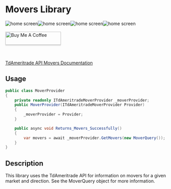 # Movers Library

<img src="https://img.shields.io/github/issues/ucrengineer/TraderShop.Financials"
    alt = "home screen"
    style = "float: left"/>
<img src="https://img.shields.io/github/forks/ucrengineer/TraderShop.Financials"
    alt = "home screen"
    style = "float: left"/>
<img src="https://img.shields.io/github/stars/ucrengineer/TraderShop.Financials"
    alt = "home screen"
    style = "float: left"/>
<img src="https://img.shields.io/github/license/ucrengineer/TraderShop.Financials.TdAmeritrade"
    alt = "home screen"
    style = "float: left"/>

<br></br>
<a href="https://www.buymeacoffee.com/ucrengineer" target="_blank"><img src="https://www.buymeacoffee.com/assets/img/custom_images/orange_img.png" alt="Buy Me A Coffee" style="height: 41px !important;width: 174px !important;box-shadow: 0px 3px 2px 0px rgba(190, 190, 190, 0.5) !important;-webkit-box-shadow: 0px 3px 2px 0px rgba(190, 190, 190, 0.5) !important;" ></a>

<br></br>
[TdAmeritrade API Movers Documentation](https://developer.tdameritrade.com/movers/apis)
## Usage

```csharp
public class MoverProvider
{
    private readonly ITdAmeritradeMoverProvider _moverProvider;
    public MoverProvider(ITdAmeritradeMoverProvider Provider)
    {
        _moverProvider = Provider;
    }

    public async void Returns_Movers_Successfully()
    {
        var movers = await _moverProvider.GetMovers(new MoverQuery());
    }
}
```

## Description

This library uses the TdAmeritrade API for information on movers for a given market and direction. See the MoverQuery object for more information.

